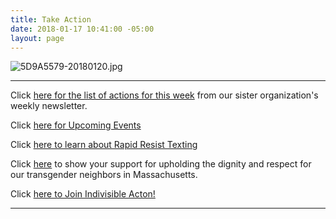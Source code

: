```yaml
---
title: Take Action
date: 2018-01-17 10:41:00 -05:00
layout: page
---
```


![5D9A5579-20180120.jpg](/uploads/5D9A5579-20180120.jpg)

---

Click [here for the list of actions for this week](https://docs.google.com/document/d/1c9noDp4crDN3kzDnXp6owDDsxNlR2XBBRXVmY0e4UxQ/edit?ts=5a5e9634) from our sister organization's weekly newsletter.


Click [here for Upcoming Events](http://www.indivisibleacton.org/events/upcoming-events.html)


Click [here to learn about Rapid Resist Texting](https://docs.google.com/forms/d/e/1FAIpQLSfZeZzukCxzvvDTDALdPk_NGqkbn5c1JLuFnC31f9tOSq7UpA/viewform)


Click [here](https://www.freedommassachusetts.org)  to show your support for upholding the dignity and respect for our transgender neighbors in Massachusetts.


Click [here to Join Indivisible Acton!](https://actionnetwork.org/forms/join-indivisible-acton?source=direct_link&referrer=group-indivisible-acton)

---